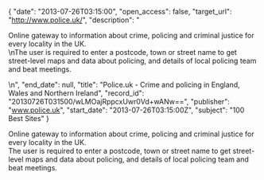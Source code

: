 {
  "date": "2013-07-26T03:15:00", 
  "open_access": false, 
  "target_url": "http://www.police.uk/", 
  "description": "<p>Online gateway to information about crime, policing and criminal justice for every locality in the UK.<br />\nThe user is required to enter a postcode, town or street name to get street-level maps and data about policing, and details of local policing team and beat meetings.</p>\n", 
  "end_date": null, 
  "title": "Police.uk - Crime and policing in England, Wales and Northern Ireland", 
  "record_id": "20130726T031500/wLMOajRppcxUwr0Vd+wANw==", 
  "publisher": "www.police.uk", 
  "start_date": "2013-07-26T03:15:00Z", 
  "subject": "100 Best Sites"
}

<p>Online gateway to information about crime, policing and criminal justice for every locality in the UK.<br />
The user is required to enter a postcode, town or street name to get street-level maps and data about policing, and details of local policing team and beat meetings.</p>
